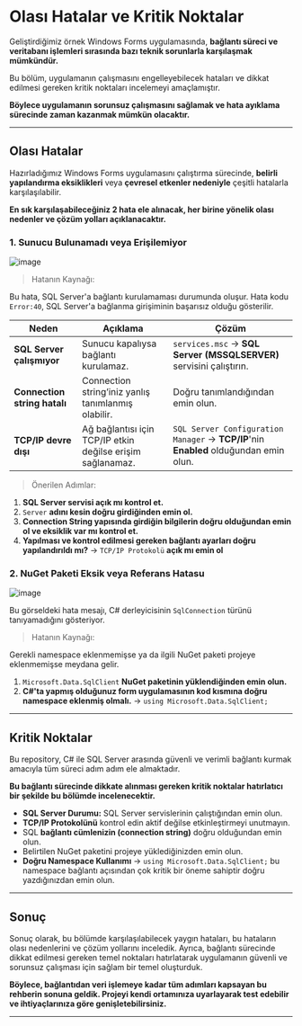 # Olası Hatalar ve Kritik Noktalar

Geliştirdiğimiz örnek Windows Forms uygulamasında, **bağlantı süreci ve veritabanı işlemleri sırasında bazı teknik sorunlarla karşılaşmak mümkündür.**

Bu bölüm, uygulamanın çalışmasını engelleyebilecek hataları ve dikkat edilmesi gereken kritik noktaları incelemeyi amaçlamıştır.

**Böylece uygulamanın sorunsuz çalışmasını sağlamak ve hata ayıklama sürecinde zaman kazanmak mümkün olacaktır.**

---

## Olası Hatalar

Hazırladığımız Windows Forms uygulamasını çalıştırma sürecinde, **belirli yapılandırma eksiklikleri** veya **çevresel etkenler nedeniyle** çeşitli hatalarla karşılaşılabilir.

**En sık karşılaşabileceğiniz 2 hata ele alınacak, her birine yönelik olası nedenler ve çözüm yolları açıklanacaktır.**

### 1. Sunucu Bulunamadı veya Erişilemiyor

![image](https://github.com/user-attachments/assets/a443b833-ef57-4ff2-83d6-3a4894f0e94a)

> Hatanın Kaynağı:

Bu hata, SQL Server'a bağlantı kurulamaması durumunda oluşur. Hata kodu `Error:40`, SQL Server'a bağlanma girişiminin başarısız olduğu gösterilir.

| **Neden**                    | **Açıklama**                                                                                     | **Çözüm**                                                                                                  |
|--------------------------------------|--------------------------------------------------------------------------------------------------|-------------------------------------------------------------------------------------------------------------|
| **SQL Server çalışmıyor**    | Sunucu kapalıysa bağlantı kurulamaz.                                                             | `services.msc` → **SQL Server (MSSQLSERVER)** servisini çalıştırın.                                        |
| **Connection string hatalı** | Connection string’iniz yanlış tanımlanmış olabilir.                                              | Doğru tanımlandığından emin olun.   |
| **TCP/IP devre dışı**        | Ağ bağlantısı için TCP/IP etkin değilse erişim sağlanamaz.                                       | `SQL Server Configuration Manager` → **TCP/IP**'nin **Enabled** olduğundan emin olun.                      |



> Önerilen Adımlar:

1. **SQL Server servisi açık mı kontrol et.**
2. `Server` **adını kesin doğru girdiğinden emin ol.**
3. **Connection String yapısında girdiğin bilgilerin doğru olduğundan emin ol ve eksiklik var mı kontrol et.**
4. **Yapılması ve kontrol edilmesi gereken bağlantı ayarları doğru yapılandırıldı mı?** → `TCP/IP Protokolü` **açık mı emin ol**


### 2. NuGet Paketi Eksik veya Referans Hatasu

![image](https://github.com/user-attachments/assets/e6975178-8f2d-4741-8988-1bd295ceb562)

Bu görseldeki hata mesajı, C# derleyicisinin `SqlConnection` türünü tanıyamadığını gösteriyor.

> Hatanın Kaynağı:

Gerekli namespace eklenmemişse ya da ilgili NuGet paketi projeye eklenmemişse meydana gelir.

1. `Microsoft.Data.SqlClient` **NuGet paketinin yüklendiğinden emin olun.**
2. **C#'ta yapmış olduğunuz form uygulamasının kod kısmına doğru namespace eklenmiş olmalı.** → `using Microsoft.Data.SqlClient;`

---

## Kritik Noktalar 

Bu repository, C# ile SQL Server arasında güvenli ve verimli bağlantı kurmak amacıyla tüm süreci adım adım ele almaktadır. 

**Bu bağlantı sürecinde dikkate alınması gereken kritik noktalar hatırlatıcı bir şekilde bu bölümde incelenecektir.**

- **SQL Server Durumu:** SQL Server servislerinin çalıştığından emin olun.
- **TCP/IP Protokolünü** kontrol edin aktif değilse etkinleştirmeyi unutmayın.
- SQL **bağlantı cümlenizin (connection string)** doğru olduğundan emin olun.
- Belirtilen NuGet paketini projeye yüklediğinizden emin olun.
- **Doğru Namespace Kullanımı** → `using Microsoft.Data.SqlClient;` bu namespace bağlantı açısından çok kritik bir öneme sahiptir doğru yazdığınızdan emin olun.

---

## Sonuç

Sonuç olarak, bu bölümde karşılaşılabilecek yaygın hataları, bu hataların olası nedenlerini ve çözüm yollarını inceledik. Ayrıca, bağlantı sürecinde dikkat edilmesi gereken temel noktaları hatırlatarak uygulamanın güvenli ve sorunsuz çalışması için sağlam bir temel oluşturduk.

**Böylece, bağlantıdan veri işlemeye kadar tüm adımları kapsayan bu rehberin sonuna geldik. Projeyi kendi ortamınıza uyarlayarak test edebilir ve ihtiyaçlarınıza göre genişletebilirsiniz.**

---

